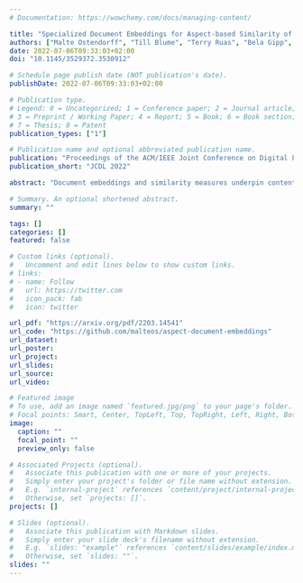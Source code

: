 ```yaml
---
# Documentation: https://wowchemy.com/docs/managing-content/

title: "Specialized Document Embeddings for Aspect-based Similarity of Research Papers"
authors: ["Malte Ostendorff", "Till Blume", "Terry Ruas", "Bela Gipp", "Georg Rehm"]
date: 2022-07-06T09:33:03+02:00
doi: "10.1145/3529372.3530912"

# Schedule page publish date (NOT publication's date).
publishDate: 2022-07-06T09:33:03+02:00

# Publication type.
# Legend: 0 = Uncategorized; 1 = Conference paper; 2 = Journal article;
# 3 = Preprint / Working Paper; 4 = Report; 5 = Book; 6 = Book section;
# 7 = Thesis; 8 = Patent
publication_types: ["1"]

# Publication name and optional abbreviated publication name.
publication: "Proceedings of the ACM/IEEE Joint Conference on Digital Libraries 2022"
publication_short: "JCDL 2022"

abstract: "Document embeddings and similarity measures underpin content-based recommender systems, whereby a document is commonly represented as a single generic embedding. However, similarity computed on single vector representations provides only one perspective on document similarity that ignores which aspects make two documents alike. To address this limitation, aspect-based similarity measures have been developed using document segmentation or pairwise multi-class document classification. While segmentation harms the document coherence, the pairwise classification approach scales poorly to large scale corpora. In this paper, we treat aspect-based similarity as a classical vector similarity problem in aspect-specific embedding spaces. We represent a document not as a single generic embedding but as multiple specialized embeddings. Our approach avoids document segmentation and scales linearly w.r.t. the corpus size. In an empirical study, we use the Papers with Code corpus containing 157, 606 research papers and consider the task, method, and dataset of the respective research papers as their aspects. We compare and analyze three generic document embeddings, six specialized document embeddings and a pairwise classification baseline in the context of research paper recommendations. As generic document embeddings, we consider FastText, SciBERT, and SPECTER. To compute the specialized document embeddings, we compare three alternative methods inspired by retrofitting, fine-tuning, and Siamese networks. In our experiments, Siamese SciBERT achieved the highest scores. Additional analyses indicate an implicit bias of the generic document embeddings towards the dataset aspect and against the method aspect of each research paper. Our approach of aspect-based document embeddings mitigates potential risks arising from implicit biases by making them explicit. This can, for example, be used for more diverse and explainable recommendations."

# Summary. An optional shortened abstract.
summary: ""

tags: []
categories: []
featured: false

# Custom links (optional).
#   Uncomment and edit lines below to show custom links.
# links:
# - name: Follow
#   url: https://twitter.com
#   icon_pack: fab
#   icon: twitter

url_pdf: "https://arxiv.org/pdf/2203.14541"
url_code: "https://github.com/malteos/aspect-document-embeddings"
url_dataset:
url_poster:
url_project:
url_slides:
url_source:
url_video:

# Featured image
# To use, add an image named `featured.jpg/png` to your page's folder. 
# Focal points: Smart, Center, TopLeft, Top, TopRight, Left, Right, BottomLeft, Bottom, BottomRight.
image:
  caption: ""
  focal_point: ""
  preview_only: false

# Associated Projects (optional).
#   Associate this publication with one or more of your projects.
#   Simply enter your project's folder or file name without extension.
#   E.g. `internal-project` references `content/project/internal-project/index.md`.
#   Otherwise, set `projects: []`.
projects: []

# Slides (optional).
#   Associate this publication with Markdown slides.
#   Simply enter your slide deck's filename without extension.
#   E.g. `slides: "example"` references `content/slides/example/index.md`.
#   Otherwise, set `slides: ""`.
slides: ""
---
```

